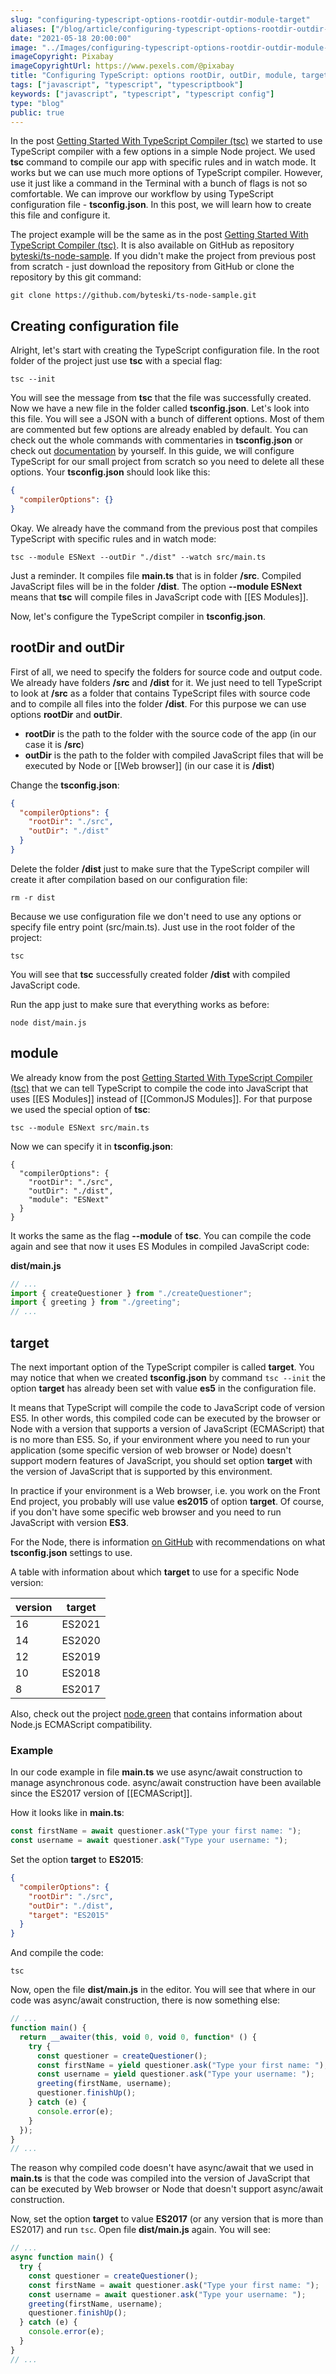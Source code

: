 ```yaml
---
slug: "configuring-typescript-options-rootdir-outdir-module-target"
aliases: ["/blog/article/configuring-typescript-options-rootdir-outdir-module-target"]
date: "2021-05-18 20:00:00"
image: "../Images/configuring-typescript-options-rootdir-outdir-module-target.png"
imageCopyright: Pixabay
imageCopyrightUrl: https://www.pexels.com/@pixabay
title: "Configuring TypeScript: options rootDir, outDir, module, target"
tags: ["javascript", "typescript", "typescriptbook"]
keywords: ["javascript", "typescript", "typescript config"]
type: "blog"
public: true
---
```



In the post [Getting Started With TypeScript Compiler (tsc)](https://byte.ski/blog/article/getting-started-using-and-configuring-typescript-compiler) we started to use TypeScript compiler with a few options in a simple Node project. We used **tsc** command to compile our app with specific rules and in watch mode. It works but we can use much more options of TypeScript compiler. However, use it just like a command in the Terminal with a bunch of flags is not so comfortable. We can improve our workflow by using TypeScript configuration file - **tsconfig.json**. In this post, we will learn how to create this file and configure it.


The project example will be the same as in the post [Getting Started With TypeScript Compiler (tsc)](https://byte.ski/blog/article/getting-started-using-and-configuring-typescript-compiler). It is also available on GitHub as repository [byteski/ts-node-sample](https://github.com/byteski/ts-node-sample). If you didn't make the project from previous post from scratch - just download the repository from GitHub or clone the repository by this git command:

```
git clone https://github.com/byteski/ts-node-sample.git
```

## Creating configuration file

Alright, let's start with creating the TypeScript configuration file. In the root folder of the project just use **tsc** with a special flag:

```
tsc --init
```

You will see the message from **tsc** that the file was successfully created. Now we have a new file in the folder called **tsconfig.json**. Let's look into this file. You will see a JSON with a bunch of different options. Most of them are commented but few options are already enabled by default. You can check out the whole commands with commentaries in **tsconfig.json** or check out [documentation](https://aka.ms/tsconfig.json) by yourself. In this guide, we will configure TypeScript for our small project from scratch so you need to delete all these options. Your **tsconfig.json** should look like this:

```json
{
  "compilerOptions": {}
}
```

Okay. We already have the command from the previous post that compiles TypeScript with specific rules and in watch mode:

```
tsc --module ESNext --outDir "./dist" --watch src/main.ts
```

Just a reminder. It compiles file **main.ts** that is in folder **/src**. Compiled JavaScript files will be in the folder **/dist**. The option **--module ESNext** means that **tsc** will compile files in JavaScript code with [[ES Modules]].

Now, let's configure the TypeScript compiler in **tsconfig.json**.

## rootDir and outDir

First of all, we need to specify the folders for source code and output code. We already have folders **/src** and **/dist** for it. We just need to tell TypeScript to look at **/src** as a folder that contains TypeScript files with source code and to compile all files into the folder **/dist**. For this purpose we can use options **rootDir** and **outDir**.

- **rootDir** is the path to the folder with the source code of the app (in our case it is **/src**)
- **outDir** is the path to the folder with compiled JavaScript files that will be executed by Node or [[Web browser]] (in our case it is **/dist**)

Change the **tsconfig.json**:

```json
{
  "compilerOptions": {
    "rootDir": "./src",
    "outDir": "./dist"
  }
}
```

Delete the folder **/dist** just to make sure that the TypeScript compiler will create it after compilation based on our configuration file:

```
rm -r dist
```

Because we use configuration file we don't need to use any options or specify file entry point (src/main.ts). Just use in the root folder of the project:

```
tsc
```

You will see that **tsc** successfully created folder **/dist** with compiled JavaScript code.

Run the app just to make sure that everything works as before:

```
node dist/main.js
```

## module

We already know from the post [Getting Started With TypeScript Compiler (tsc)](https://byte.ski/blog/article/getting-started-using-and-configuring-typescript-compiler) that we can tell TypeScript to compile the code into JavaScript that uses [[ES Modules]] instead of [[CommonJS Modules]]. For that purpose we used the special option of **tsc**:

```
tsc --module ESNext src/main.ts
```

Now we can specify it in **tsconfig.json**:

```
{
  "compilerOptions": {
    "rootDir": "./src",
    "outDir": "./dist",
    "module": "ESNext"
  }
}
```

It works the same as the flag **--module** of **tsc**. You can compile the code again and see that now it uses ES Modules in compiled JavaScript code:

**dist/main.js**

```js
// ...
import { createQuestioner } from "./createQuestioner";
import { greeting } from "./greeting";
// ...
```

## target

The next important option of the TypeScript compiler is called **target**. You may notice that when we created **tsconfig.json** by command `tsc --init` the option **target** has already been set with value **es5** in the configuration file.


It means that TypeScript will compile the code to JavaScript code of version ES5. In other words, this compiled code can be executed by the browser or Node with a version that supports a version of JavaScript (ECMAScript) that is no more than ES5. So, if your environment where you need to run your application (some specific version of web browser or Node) doesn't support modern features of JavaScript, you should set option **target** with the version of JavaScript that is supported by this environment.

In practice if your environment is a Web browser, i.e. you work on the Front End project, you probably will use value **es2015** of option **target**. Of course, if you don't have some specific web browser and you need to run JavaScript with version **ES3**.

For the Node, there is information [on GitHub](https://github.com/microsoft/TypeScript/wiki/Node-Target-Mapping) with recommendations on what **tsconfig.json** settings to use.

A table with information about which **target** to use for a specific Node version:

| version | target |
| ------- | :----: |
| 16      | ES2021 |
| 14      | ES2020 |
| 12      | ES2019 |
| 10      | ES2018 |
| 8       | ES2017 |

Also, check out the project [node.green](https://node.green) that contains information about Node.js ECMAScript compatibility.

### Example

In our code example in file **main.ts** we use async/await construction to manage asynchronous code. async/await construction have been available since the ES2017 version of [[ECMAScript]].

How it looks like in **main.ts**:

```ts
const firstName = await questioner.ask("Type your first name: ");
const username = await questioner.ask("Type your username: ");
```

Set the option **target** to **ES2015**:

```json
{
  "compilerOptions": {
    "rootDir": "./src",
    "outDir": "./dist",
    "target": "ES2015"
  }
}
```

And compile the code:

```
tsc
```

Now, open the file **dist/main.js** in the editor. You will see that where in our code was async/await construction, there is now something else:

```js
// ...
function main() {
  return __awaiter(this, void 0, void 0, function* () {
    try {
      const questioner = createQuestioner();
      const firstName = yield questioner.ask("Type your first name: "); // async await??
      const username = yield questioner.ask("Type your username: ");
      greeting(firstName, username);
      questioner.finishUp();
    } catch (e) {
      console.error(e);
    }
  });
}
// ...
```

The reason why compiled code doesn't have async/await that we used in **main.ts** is that the code was compiled into the version of JavaScript that can be executed by Web browser or Node that doesn't support async/await construction.

Now, set the option **target** to value **ES2017** (or any version that is more than ES2017) and run `tsc`. Open file **dist/main.js** again. You will see:

```js
// ...
async function main() {
  try {
    const questioner = createQuestioner();
    const firstName = await questioner.ask("Type your first name: ");
    const username = await questioner.ask("Type your username: ");
    greeting(firstName, username);
    questioner.finishUp();
  } catch (e) {
    console.error(e);
  }
}
// ...
```
